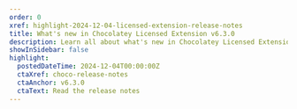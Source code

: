 ```yaml
---
order: 0
xref: highlight-2024-12-04-licensed-extension-release-notes
title: What's new in Chocolatey Licensed Extension v6.3.0
description: Learn all about what's new in Chocolatey Licensed Extension v6.3.0.
showInSidebar: false
highlight:
  postedDateTime: 2024-12-04T00:00:00Z
  ctaXref: choco-release-notes
  ctaAnchor: v6.3.0
  ctaText: Read the release notes
---
```

